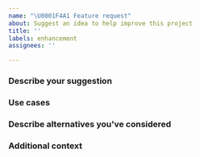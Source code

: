 ```yaml
---
name: "\U0001F4A1 Feature request"
about: Suggest an idea to help improve this project
title: ''
labels: enhancement
assignees: ''

---
```


<!-- 
- describe your request in a clear and concise way
- use English in your reports
-->

### Describe your suggestion

<!-- A clear and concise description of what you want to happen. -->

### Use cases

<!-- Explain why this module needs your feature -->

### Describe alternatives you've considered

<!-- A clear and concise description of any alternative solutions or features you've considered. -->

### Additional context

<!-- Add any other context or screenshots about the feature request here. -->
